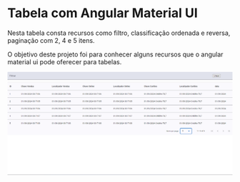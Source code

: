 # Tabela com Angular Material UI

Nesta tabela consta recursos como filtro, classificação ordenada e reversa, paginação com 2, 4 e 5 itens.

O objetivo deste projeto foi para conhecer alguns recursos que o angular material ui pode oferecer para tabelas.

![tabela com angular materia ui](./images/tabela_material_ui.png)
